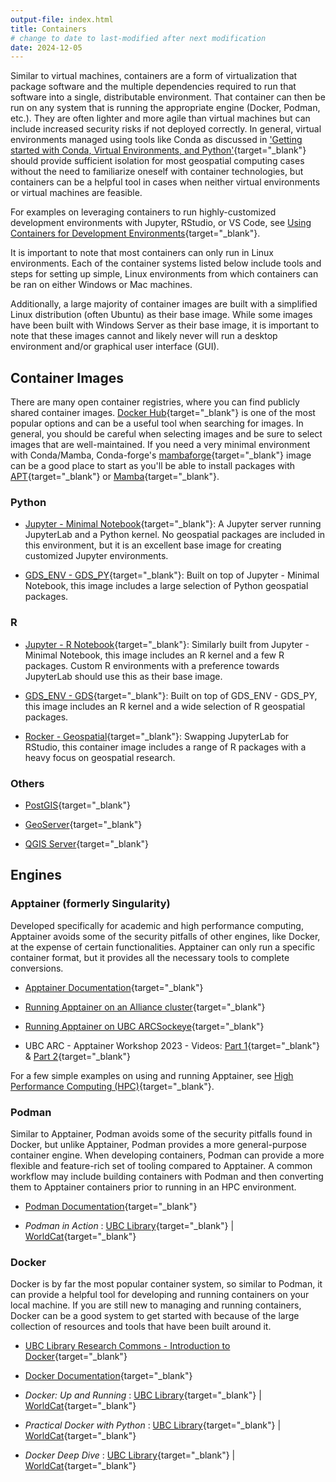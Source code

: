 ```yaml
---
output-file: index.html
title: Containers
# change to date to last-modified after next modification
date: 2024-12-05
---
```


Similar to virtual machines, containers are a form of virtualization that
package software and the multiple dependencies required to run that software
into a single, distributable environment. That container can then be run on any
system that is running the appropriate engine (Docker, Podman, etc.). They are
often lighter and more agile than virtual machines but can include increased
security risks if not deployed correctly. In general, virtual environments
managed using tools like Conda as discussed in
['Getting started with Conda, Virtual Environments, and Python'](https://UBC-Geography.github.io/computing-resources/development-environments/conda-getting-started){target="\_blank"}
should provide sufficient isolation for most geospatial computing cases without
the need to familiarize oneself with container technologies, but containers can
be a helpful tool in cases when neither virtual environments or virtual machines
are feasible.

For examples on leveraging containers to run highly-customized development
environments with Jupyter, RStudio, or VS Code, see
[Using Containers for Development Environments](https://UBC-Geography.github.io/computing-resources/development-environments/containerized-environments){target="\_blank"}.

It is important to note that most containers can only run in Linux environments.
Each of the container systems listed below include tools and steps for setting
up simple, Linux environments from which containers can be ran on either Windows
or Mac machines.

Additionally, a large majority of container images are built with a simplified
Linux distribution (often Ubuntu) as their base image. While some images have
been built with Windows Server as their base image, it is important to note that
these images cannot and likely never will run a desktop environment and/or
graphical user interface (GUI).

## Container Images

There are many open container registries, where you can find publicly shared
container images. [Docker Hub](https://hub.docker.com){target="\_blank"} is one
of the most popular options and can be a useful tool when searching for images.
In general, you should be careful when selecting images and be sure to select
images that are well-maintained. If you need a very minimal environment with
Conda/Mamba, Conda-forge's
[mambaforge](https://hub.docker.com/r/condaforge/mambaforge){target="\_blank"}
image can be a good place to start as you'll be able to install packages with
[APT](https://manpages.debian.org/bookworm/apt/apt-get.8.en.html){target="\_blank"}
or [Mamba](https://mamba.readthedocs.io/en/latest/index.html){target="\_blank"}.

### Python

- [Jupyter - Minimal Notebook](https://jupyter-docker-stacks.readthedocs.io/en/latest/using/selecting.html#jupyter-minimal-notebook){target="\_blank"}:
  A Jupyter server running JupyterLab and a Python kernel. No geospatial
  packages are included in this environment, but it is an excellent base image
  for creating customized Jupyter environments.

- [GDS_ENV - GDS_PY](https://darribas.org/gds_env/stacks/gds_py/){target="\_blank"}:
  Built on top of Jupyter - Minimal Notebook, this image includes a large
  selection of Python geospatial packages.

### R

- [Jupyter - R Notebook](https://jupyter-docker-stacks.readthedocs.io/en/latest/using/selecting.html#jupyter-r-notebook){target="\_blank"}:
  Similarly built from Jupyter - Minimal Notebook, this image includes an R
  kernel and a few R packages. Custom R environments with a preference towards
  JupyterLab should use this as their base image.

- [GDS_ENV - GDS](https://darribas.org/gds_env/stacks/gds/){target="\_blank"}:
  Built on top of GDS_ENV - GDS_PY, this image includes an R kernel and a wide
  selection of R geospatial packages.

- [Rocker - Geospatial](https://rocker-project.org/images/versioned/rstudio.html){target="\_blank"}:
  Swapping JupyterLab for RStudio, this container image includes a range of R
  packages with a heavy focus on geospatial research.

### Others

- [PostGIS](https://github.com/postgis/docker-postgis){target="\_blank"}

- [GeoServer](https://docs.geoserver.org/latest/en/user/installation/docker.html){target="\_blank"}

- [QGIS Server](https://docs.qgis.org/latest/en/docs/server_manual/containerized_deployment.html){target="\_blank"}

## Engines

### Apptainer (formerly Singularity)

Developed specifically for academic and high performance computing, Apptainer
avoids some of the security pitfalls of other engines, like Docker, at the
expense of certain functionalities. Apptainer can only run a specific container
format, but it provides all the necessary tools to complete conversions.

- [Apptainer Documentation](https://apptainer.org/docs/user/main/){target="\_blank"}

- [Running Apptainer on an Alliance cluster](https://docs.alliancecan.ca/wiki/Apptainer){target="\_blank"}

- [Running Apptainer on UBC ARCSockeye](https://confluence.it.ubc.ca/display/UARC/Using+Apptainer+or+Singularity+Containers){target="\_blank"}

- UBC ARC - Apptainer Workshop 2023 - Videos:
  [Part 1](https://youtu.be/LE4HTJ0sQ3k?si=BEBNiP2V7y_LjNtO){target="\_blank"} &
  [Part 2](https://youtu.be/5P4syyFIV0M?si=AwG5WxgQw5z3Oqp-){target="\_blank"}

For a few simple examples on using and running Apptainer, see
[High Performance Computing (HPC)](https://UBC-Geography.github.io/computing-resources/high-performance-computing){target="\_blank"}.

### Podman

Similar to Apptainer, Podman avoids some of the security pitfalls found in
Docker, but unlike Apptainer, Podman provides a more general-purpose container
engine. When developing containers, Podman can provide a more flexible and
feature-rich set of tooling compared to Apptainer. A common workflow may include
building containers with Podman and then converting them to Apptainer containers
prior to running in an HPC environment.

- [Podman Documentation](https://docs.podman.io/en/latest/){target="\_blank"}

- _Podman in Action_ :
  [UBC Library](https://go.exlibris.link/XZMWFsdp){target="\_blank"} |
  [WorldCat](https://search.worldcat.org/title/1371958299){target="\_blank"}

### Docker

Docker is by far the most popular container system, so similar to Podman, it can
provide a helpful tool for developing and running containers on your local
machine. If you are still new to managing and running containers, Docker can be
a good system to get started with because of the large collection of resources
and tools that have been built around it.

- [UBC Library Research Commons - Introduction to Docker](https://ubc-library-rc.github.io/intro-docker){target="\_blank"}

- [Docker Documentation](https://docs.docker.com/get-started/){target="\_blank"}

- _Docker: Up and Running_ :
  [UBC Library](https://go.exlibris.link/z6bLGnqS){target="\_blank"} |
  [WorldCat](https://search.worldcat.org/title/1370903040){target="\_blank"}

- _Practical Docker with Python_ :
  [UBC Library](https://go.exlibris.link/V5Yl7J3v){target="\_blank"} |
  [WorldCat](https://search.worldcat.org/title/1287132682){target="\_blank"}

- _Docker Deep Dive_ :
  [UBC Library](https://go.exlibris.link/4wT3cjWD){target="\_blank"} |
  [WorldCat](https://search.worldcat.org/title/1206238897){target="\_blank"}

